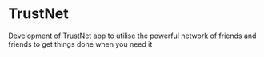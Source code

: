 # TrustNet
Development of TrustNet app to utilise the powerful network of friends and friends to get things done when you need it
